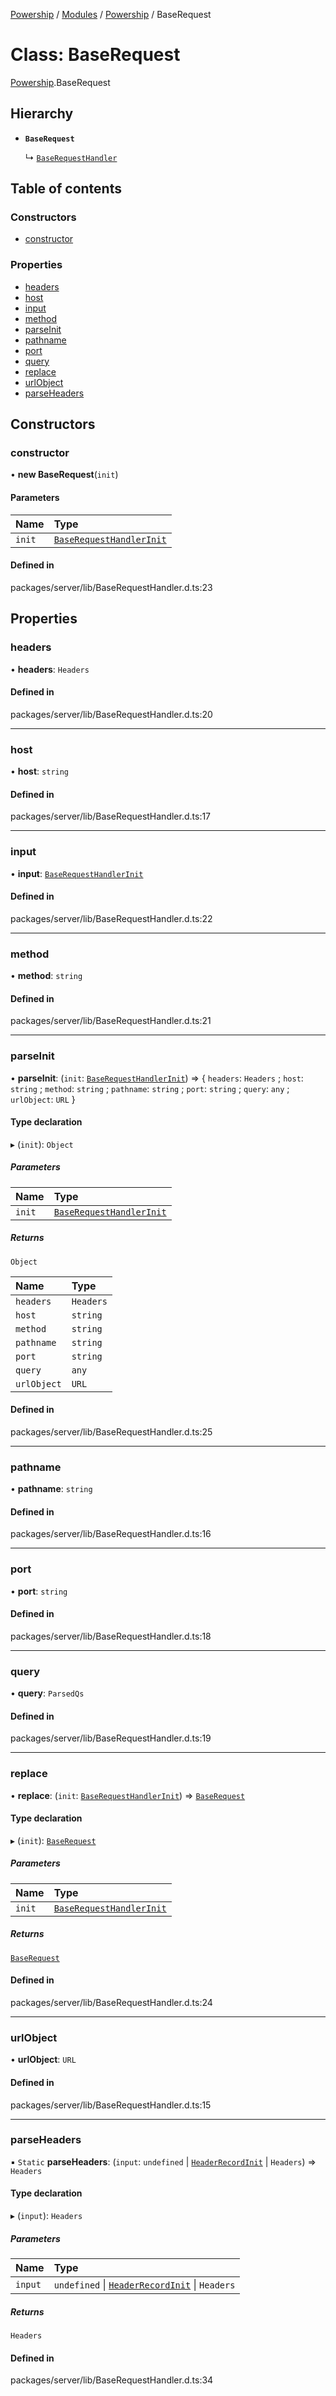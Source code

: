 [Powership](../README.md) / [Modules](../modules.md) / [Powership](../modules/Powership.md) / BaseRequest

# Class: BaseRequest

[Powership](../modules/Powership.md).BaseRequest

## Hierarchy

- **`BaseRequest`**

  ↳ [`BaseRequestHandler`](Powership.BaseRequestHandler.md)

## Table of contents

### Constructors

- [constructor](Powership.BaseRequest.md#constructor)

### Properties

- [headers](Powership.BaseRequest.md#headers)
- [host](Powership.BaseRequest.md#host)
- [input](Powership.BaseRequest.md#input)
- [method](Powership.BaseRequest.md#method)
- [parseInit](Powership.BaseRequest.md#parseinit)
- [pathname](Powership.BaseRequest.md#pathname)
- [port](Powership.BaseRequest.md#port)
- [query](Powership.BaseRequest.md#query)
- [replace](Powership.BaseRequest.md#replace)
- [urlObject](Powership.BaseRequest.md#urlobject)
- [parseHeaders](Powership.BaseRequest.md#parseheaders)

## Constructors

### constructor

• **new BaseRequest**(`init`)

#### Parameters

| Name | Type |
| :------ | :------ |
| `init` | [`BaseRequestHandlerInit`](../modules/Powership.md#baserequesthandlerinit) |

#### Defined in

packages/server/lib/BaseRequestHandler.d.ts:23

## Properties

### headers

• **headers**: `Headers`

#### Defined in

packages/server/lib/BaseRequestHandler.d.ts:20

___

### host

• **host**: `string`

#### Defined in

packages/server/lib/BaseRequestHandler.d.ts:17

___

### input

• **input**: [`BaseRequestHandlerInit`](../modules/Powership.md#baserequesthandlerinit)

#### Defined in

packages/server/lib/BaseRequestHandler.d.ts:22

___

### method

• **method**: `string`

#### Defined in

packages/server/lib/BaseRequestHandler.d.ts:21

___

### parseInit

• **parseInit**: (`init`: [`BaseRequestHandlerInit`](../modules/Powership.md#baserequesthandlerinit)) => { `headers`: `Headers` ; `host`: `string` ; `method`: `string` ; `pathname`: `string` ; `port`: `string` ; `query`: `any` ; `urlObject`: `URL`  }

#### Type declaration

▸ (`init`): `Object`

##### Parameters

| Name | Type |
| :------ | :------ |
| `init` | [`BaseRequestHandlerInit`](../modules/Powership.md#baserequesthandlerinit) |

##### Returns

`Object`

| Name | Type |
| :------ | :------ |
| `headers` | `Headers` |
| `host` | `string` |
| `method` | `string` |
| `pathname` | `string` |
| `port` | `string` |
| `query` | `any` |
| `urlObject` | `URL` |

#### Defined in

packages/server/lib/BaseRequestHandler.d.ts:25

___

### pathname

• **pathname**: `string`

#### Defined in

packages/server/lib/BaseRequestHandler.d.ts:16

___

### port

• **port**: `string`

#### Defined in

packages/server/lib/BaseRequestHandler.d.ts:18

___

### query

• **query**: `ParsedQs`

#### Defined in

packages/server/lib/BaseRequestHandler.d.ts:19

___

### replace

• **replace**: (`init`: [`BaseRequestHandlerInit`](../modules/Powership.md#baserequesthandlerinit)) => [`BaseRequest`](Powership.BaseRequest.md)

#### Type declaration

▸ (`init`): [`BaseRequest`](Powership.BaseRequest.md)

##### Parameters

| Name | Type |
| :------ | :------ |
| `init` | [`BaseRequestHandlerInit`](../modules/Powership.md#baserequesthandlerinit) |

##### Returns

[`BaseRequest`](Powership.BaseRequest.md)

#### Defined in

packages/server/lib/BaseRequestHandler.d.ts:24

___

### urlObject

• **urlObject**: `URL`

#### Defined in

packages/server/lib/BaseRequestHandler.d.ts:15

___

### parseHeaders

▪ `Static` **parseHeaders**: (`input`: `undefined` \| [`HeaderRecordInit`](../modules/Powership.md#headerrecordinit) \| `Headers`) => `Headers`

#### Type declaration

▸ (`input`): `Headers`

##### Parameters

| Name | Type |
| :------ | :------ |
| `input` | `undefined` \| [`HeaderRecordInit`](../modules/Powership.md#headerrecordinit) \| `Headers` |

##### Returns

`Headers`

#### Defined in

packages/server/lib/BaseRequestHandler.d.ts:34
